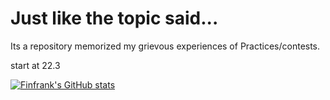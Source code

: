 # Just like the topic said...
Its a repository memorized my grievous experiences of Practices/contests.

start at 22.3

[![Finfrank's GitHub stats](https://github-readme-stats.vercel.app/api?username=Finfrank)](https://github.com/anuraghazra/github-readme-stats)
